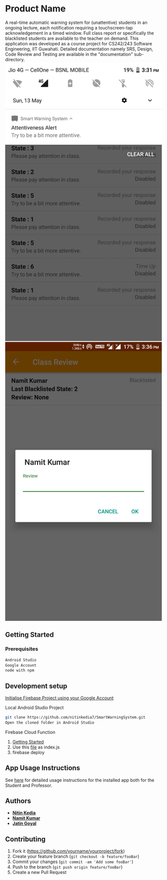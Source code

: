 # Product Name

A real-time automatic warning system for (unattentive) students in an ongoing lecture, each notification requiring a touchscreen-tap acknowledgement in a timed window. Full class report or specifically the blacklisted students are available to the teacher on demand.
This application was developed as a course project for CS242/243 Software Engineering, IIT Guwahati. Detailed documentation namely SRS, Design, Code Review and Testing are available in the "documentation" sub-directory.
![Notification(s) recieved by Student](screenshots/notification.png) ![Report for the Teacher](screenshots/report.png)

## Getting Started

### Prerequisites

```sh
Android Studio
Google Account
node with npm
```

## Development setup

[Initialise Firebase Project using your Google Account](https://firebase.google.com/docs/android/setup)

Local Android Studio Project

```sh
git clone https://github.com/nitinkedia7/SmartWarningSystem.git
Open the cloned folder in Android Studio
```

Firebase Cloud Function

1. [Getting Started](https://firebase.google.com/docs/functions/get-started)
2. Use this [file](https://github.com/nitinkedia7/SmartWarningSystem/blob/master/index.js) as index.js
3. firebase deploy

## App Usage Instructions

See [here](https://github.com/nitinkedia7/SmartWarningSystem/blob/master/documentation/AppUsageInstructions.pdf) for detailed usage instructions for the installed app both for the Student and Professor.

## Authors

* **[Nitin Kedia](https://in.linkedin.com/in/nitinkedia7)**
* **[Namit Kumar](https://in.linkedin.com/in/namitkrarya)**
* **[Jatin Goyal](https://in.linkedin.com/in/jatingoyal412)**

## Contributing

1. Fork it (<https://github.com/yourname/yourproject/fork>)
2. Create your feature branch (`git checkout -b feature/fooBar`)
3. Commit your changes (`git commit -am 'Add some fooBar'`)
4. Push to the branch (`git push origin feature/fooBar`)
5. Create a new Pull Request